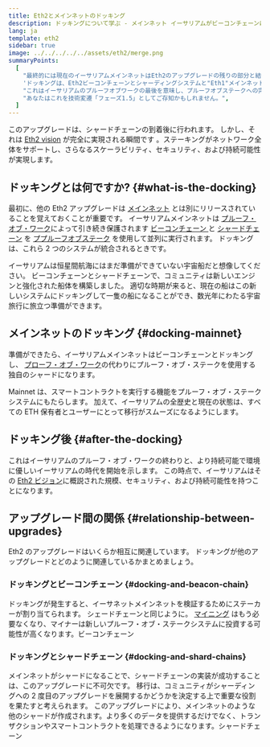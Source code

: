 ```yaml
---
title: Eth2とメインネットのドッキング
description: ドッキングについて学ぶ - メインネット イーサリアムがビーコンチェーンに結合した時、プルーフオブステークシステムが機能します。
lang: ja
template: eth2
sidebar: true
image: ../../../../../assets/eth2/merge.png
summaryPoints:
  [
    "最終的には現在のイーサリアムメインネットはEth2のアップグレードの残りの部分と結合します。",
    'ドッキングは、Eth2ビーコンチェーンとシャーディングシステムと"Eth1"メインネットを統合します。',
    "これはイーサリアムのプルーフオブワークの最後を意味し、プルーフオブステークへの完全な移行を示します。",
    "あなたはこれを技術変遷「フェーズ1.5」としてご存知かもしれません。",
  ]
---
```


<UpgradeStatus date="~2021/22">
    このアップグレードは、シャードチェーンの到着後に行われます。 しかし、それは <a href="/eth2/vision/">Eth2 vision</a> が完全に実現される瞬間です 。ステーキングがネットワーク全体をサポートし、さらなるスケーラビリティ、セキュリティ、および持続可能性が実現します。
</UpgradeStatus>

## ドッキングとは何ですか? {#what-is-the-docking}

最初に、他の Eth2 アップグレードは [メインネット](/glossary/#mainnet) とは別にリリースされていることを覚えておくことが重要です。 イーサリアムメインネットは [プルーフ・オブ・ワーク](/developers/docs/consensus-mechanisms/pow/)によって引き続き保護されます [ ビーコンチェーン ](/developers/docs/consensus-mechanisms/pow/) と [シャードチェーン](/eth2/beacon-chain/) を [](/eth2/shard-chains/) [ププルーフオブステーク](/developers/docs/consensus-mechanisms/pos/) を使用して並列に実行されます。 ドッキングは、これら 2 つのシステムが統合されるときです。

イーサリアムは恒星間航海にはまだ準備ができていない宇宙船だと想像してください。 ビーコンチェーンとシャードチェーンで、コミュニティは新しいエンジンと強化された船体を構築しました。 適切な時期が来ると、現在の船はこの新しいシステムにドッキングして一隻の船になることができ、数光年にわたる宇宙旅行に旅立つ準備ができます。

## メインネットのドッキング {#docking-mainnet}

準備ができたら、イーサリアムメインネットはビーコンチェーンとドッキングし、 [プローフ・オブ・ワーク](/developers/docs/consensus-mechanisms/pow/)の代わりにプルーフ・オブ・ステークを使用する独自のシャードになります。

Mainnet は、スマートコントラクトを実行する機能をプルーフ・オブ・ステークシステムにもたらします。 加えて、イーサリアムの全歴史と現在の状態は、すべての ETH 保有者とユーザーにとって移行がスムーズになるようにします。

<!-- ### Improving mainnet

Before mainnet docks with the new eth2 system, it’s probably worthwhile sorting some of the issues that are in flight – often referred to as Ethereum1.x.

These include Improvements for

- **End users**: like [EIP-1559](https://eips.ethereum.org/EIPS/eip-1559) which changes the way users bid for blockspace. In other words, making transaction fees more efficient for end users.
- **Client runners**: making running clients more sustainable by capping disk space requirements.
- **Developers**: upgrading the EVM to be more flexible.

Plus many more.

[More on Ethereum1.x](/en/learn/#eth-1x)

These improvements all have a place in Eth2 so it’s likely that their progress may affect the timing of the docking. -->

## ドッキング後 {#after-the-docking}

これはイーサリアムのプルーフ・オブ・ワークの終わりと、より持続可能で環境に優しいイーサリアムの時代を開始を示します。 この時点で、イーサリアムはその [Eth2 ビジョン](/eth2/vision/)に概説された規模、セキュリティ、および持続可能性を持つことになります。

## アップグレード間の関係 {#relationship-between-upgrades}

Eth2 のアップグレードはいくらか相互に関連しています。 ドッキングが他のアップグレードとどのように関連しているかまとめましょう。

### ドッキングとビーコンチェーン {#docking-and-beacon-chain}

ドッキングが発生すると、イーサネットメインネットを検証するためにステーカーが割り当てられます。 シェードチェーンと同じように。 [マイニング](/developers/docs/consensus-mechanisms/pow/mining/) はもう必要なくなり、マイナーは新しいプルーフ・オブ・ステークシステムに投資する可能性が高くなります。<ButtonLink to="/eth2/beacon-chain/">ビーコンチェーン</ButtonLink>

### ドッキングとシャードチェーン {#docking-and-shard-chains}

メインネットがシャードになることで、シャードチェーンの実装が成功することは、このアップグレードに不可欠です。 移行は、コミュニティがシャーディングへの 2 度目のアップグレードを展開するかどうかを決定する上で重要な役割を果たすと考えられます。 このアップグレードにより、メインネットのような他のシャードが作成されます。より多くのデータを提供するだけでなく、トランザクションやスマートコントラクトを処理できるようになります。<ButtonLink to="/eth2/shard-chains/">シャードチェーン</ButtonLink>
